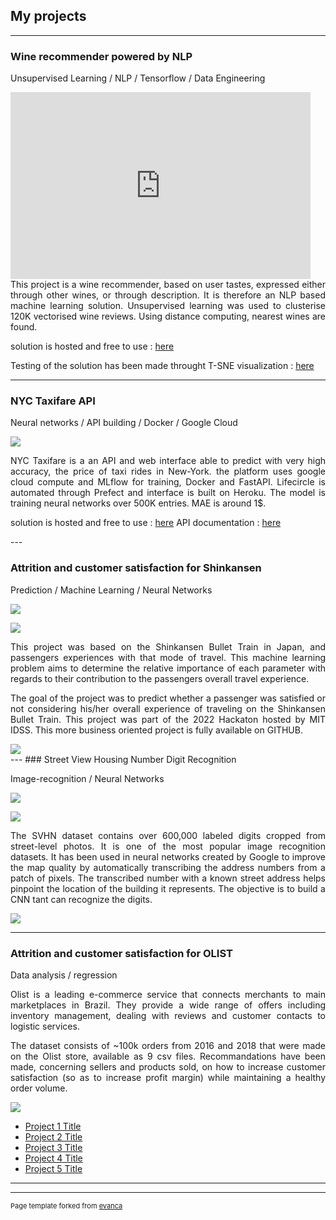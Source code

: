 ## My projects

---

### Wine recommender powered by NLP

Unsupervised Learning / NLP / Tensorflow / Data Engineering


<iframe src="https://docs.google.com/presentation/d/e/2PACX-1vR5SeuAsFeZkL-cFsQwQYTT8vFVD5o5Zg6BHARVBQMggn5YrMxQPIGs43PnkEYJgGMcTVKTsPTpF8aB/embed?start=false&loop=false&delayms=15000" frameborder="0" width="480" height="299" allowfullscreen="true" mozallowfullscreen="true" webkitallowfullscreen="true"></iframe>

<div style="text-align: justify">This project is a wine recommender, based on user tastes, expressed either through other wines, or through description. It is therefore an NLP based machine learning solution. Unsupervised learning was used to clusterise 120K vectorised wine reviews. Using distance computing, nearest wines are found. 
</div>

solution is hosted and free to use : [here](http://google-your-wine.herokuapp.com/)


Testing of the solution has been made throught T-SNE visualization : [here](https://projector.tensorflow.org/?config=https://gist.githubusercontent.com/arthurchiquet/7a34ec908855cd6729d15a71ed25a812/raw/7f7468821b0a5d4e77f6fe7d29245ae159ddf388/Embeddings)

---

### NYC Taxifare API

Neural networks / API building / Docker / Google Cloud

<div style="text-align: justify">
<img src="images/NYC.png?raw=true"/>


NYC Taxifare is a an API and web interface able to predict with very high accuracy, the price of taxi rides in New-York. the platform uses google cloud compute and MLflow for training, Docker and FastAPI. Lifecircle is automated through Prefect and interface is built on Heroku. The model is training neural networks over 500K entries. MAE is around 1$.

solution is hosted and free to use : [here](https://ny-taxifare-ahbis.herokuapp.com/)
API documentation : [here](https://image-taxifare-mbkpe2fzia-ew.a.run.app/docs)
</div>
---

### Attrition and customer satisfaction for Shinkansen

Prediction / Machine Learning / Neural Networks


[![](https://img.shields.io/badge/Github-code-color?logo=github)](https://github.com/Ahbis/shinkanzen)
<div style="text-align: justify">
<img src="images/importance_features.png?raw=true"/>


This project was based on the Shinkansen Bullet Train in Japan, and passengers experiences with that mode of travel. This machine learning problem aims to determine the relative importance of each parameter with regards to their contribution to the passengers overall travel experience. 


The goal of the project was to predict whether a passenger was satisfied or not considering his/her overall experience of traveling on the Shinkansen Bullet Train. This project was part of the 2022 Hackaton hosted by MIT IDSS. This more business oriented project is fully available on GITHUB.


<img src="images/xgboost_accuracy.png?raw=true"/>

</div>
---
### Street View Housing Number Digit Recognition

Image-recognition / Neural Networks


[![](https://img.shields.io/badge/Github-code-color?logo=github)](https://github.com/Ahbis/notebooks/blob/master/street_digits.ipynb)

  
<img src="images/street-number.jpeg?raw=true"/>
<div style="text-align: justify">

The SVHN dataset contains over 600,000 labeled digits cropped from street-level photos. It is one of the most popular image recognition datasets. It has been used in neural networks created by Google to improve the map quality by automatically transcribing the address numbers from a patch of pixels. The transcribed number with a known street address helps pinpoint the location of the building it represents.
The objective is to build a CNN tant can recognize the digits.


<img src="images/digits_confusion.png?raw=true"/>

</div>

---

### Attrition and customer satisfaction for OLIST

Data analysis / regression


<div style="text-align: justify">


Olist is a leading e-commerce service that connects merchants to main marketplaces in Brazil. They provide a wide range of offers including inventory management, dealing with reviews and customer contacts to logistic services.

The dataset consists of ~100k orders from 2016 and 2018 that were made on the Olist store, available as 9 csv files. Recommandations have been made, concerning sellers and products sold, on how to increase customer satisfaction (so as to increase profit margin) while maintaining a healthy order volume.



<img src="images/olist.png?raw=true"/>
</div>

- [Project 1 Title](http://example.com/)
- [Project 2 Title](http://example.com/)
- [Project 3 Title](http://example.com/)
- [Project 4 Title](http://example.com/)
- [Project 5 Title](http://example.com/)

---




---
<p style="font-size:11px">Page template forked from <a href="https://github.com/evanca/quick-portfolio">evanca</a></p>
<!-- Remove above link if you don't want to attibute -->
